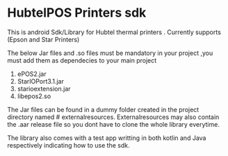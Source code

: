 # HubtelPOS  Printers sdk
This is android Sdk/Library for Hubtel thermal printers .
Currently supports (Epson and Star Printers)


The below Jar files and .so files must be  mandatory in your project ,you must add them as dependecies  to your main project
1. ePOS2.jar 
2. StarIOPort3.1.jar
3. starioextension.jar 
4. libepos2.so


The Jar files can be found in a dummy folder created in the project directory named # externalresources.
Externalresources may also contain the .aar release file so you dont have to clone the whole library everytime.

The library also comes with a test app writting in both kotlin and Java respectively indicating how to use the sdk.



